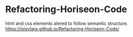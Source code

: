 # Refactoring-Horiseon-Code
html and css elements alered to follow semantic structure.
https://isisvlara.github.io/Refactoring-Horiseon-Code/